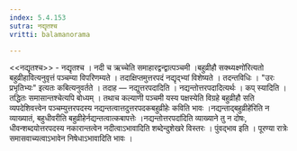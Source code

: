 ```yaml
---
index: 5.4.153
sutra: नद्यृतश्च
vritti: balamanorama

---
```

<<नद्यृतश्च>> - नद्यृतश्च । नदी च ऋच्चेति समाहारद्वन्द्वात्पञ्चमी ।बहुव्रीहौ सक्थ्यक्ष्णो॑रित्यतो बहुव्रीहावित्यनुवृत्तं पञ्चम्या विपरिणम्यते । तदाक्षिप्तमुत्तरपदं नद्यृद्भ्यां विशेष्यते । तदन्तविधिः । "उरः प्रभृतिभ्यः" इत्यतः कबित्यनुवर्तते । तदाह — नद्युत्तरपदादिति । नद्यन्तोत्तरपदादित्यर्थः । कप् स्यादिति । तद्धितः समासान्तश्चेत्यपि बोध्यम् । तथाच कल्याणी पञ्चमी यस्य पक्षस्येति विग्रहे बहुव्रीहौ सति व्यपदेशिवत्त्वेन पञ्चम्युत्तरपदस्य नद्यन्तत्वात्तदुत्तरपदकबहुव्रीहेः कविति भावः ।नद्यन्ताद्बहुव्रीहे॑रिति न व्याख्यातं, बहुधीवरीति बहुव्रीहेर्नद्यन्तत्वात्कबापत्तेः ।नद्यन्तोत्तरपदा॑दिति व्याख्याने तु न दोषः, धीवन्शब्दयोत्तरपदस्य नकारान्तत्वेन नदीत्वाऽभावादिति शब्देन्दुशेखरे विस्तरः । पुंवद्भाव इति । पूरण्या रात्रेः समासवाच्यत्वाऽभावेन निषेधाऽभावादिति भावः ।	